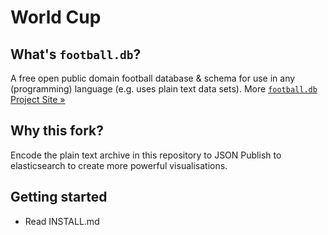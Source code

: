 # World Cup

## What's `football.db`?

A free open public domain football database & schema
for use in any (programming) language (e.g. uses plain text data sets).
More [`football.db` Project Site »](http://openfootball.github.io)

## Why this fork?

Encode the plain text archive in this repository  to JSON
Publish to elasticsearch to create more powerful visualisations.

## Getting started

- Read INSTALL.md